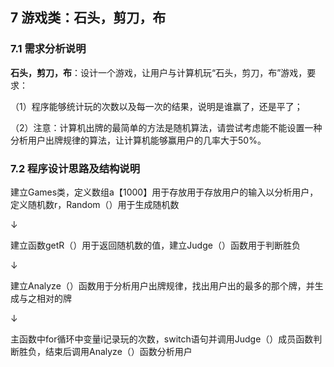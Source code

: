 ## 7 游戏类：石头，剪刀，布

### 7.1 需求分析说明

**石头，剪刀，布**：设计一个游戏，让用户与计算机玩“石头，剪刀，布”游戏，要求：

（1）程序能够统计玩的次数以及每一次的结果，说明是谁赢了，还是平了；

（2）注意：计算机出牌的最简单的方法是随机算法，请尝试考虑能不能设置一种分析用户出牌规律的算法，让计算机能够赢用户的几率大于50%。

### 7.2 程序设计思路及结构说明

建立Games类，定义数组a【1000】用于存放用于存放用户的输入以分析用户，定义随机数r，Random（）用于生成随机数

↓

建立函数getR（）用于返回随机数的值，建立Judge（）函数用于判断胜负

↓

建立Analyze（）函数用于分析用户出牌规律，找出用户出的最多的那个牌，并生成与之相对的牌

↓

主函数中for循环中变量i记录玩的次数，switch语句并调用Judge（）成员函数判断胜负，结束后调用Analyze（）函数分析用户